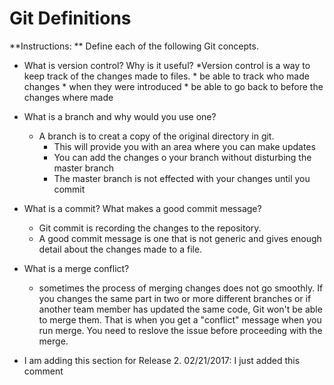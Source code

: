 # Git Definitions

**Instructions: ** Define each of the following Git concepts.

* What is version control?  Why is it useful?
	*Version control is a way to keep track of the changes made to files.
		* be able to track who made changes
		* when they were introduced
		* be able to go back to before the changes where made

* What is a branch and why would you use one?
	* A branch is to creat a copy of the original directory in git.
		* This will provide you with an area where you can make updates
		* You can add the changes o your branch without disturbing the master branch
		* The master branch is not effected with your changes until you commit
* What is a commit? What makes a good commit message?
	* Git commit is recording the changes to the repository.
	* A good commit message is one that is not generic and gives enough detail about the changes made to a file.

* What is a merge conflict?
	* sometimes the process of merging changes does not go smoothly. If you changes the same part in two or more different branches or if another team member has updated the same code, Git won't be able to merge them. That is when you get a "conflict" message when you run merge. You need to reslove the issue before proceeding with the merge.

* I am adding this section for Release 2.
02/21/2017: I just added this comment